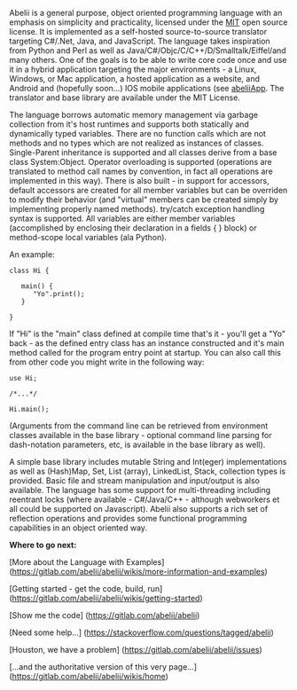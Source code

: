 Abelii is a general purpose, object oriented programming language with an emphasis on simplicity and practicality, licensed under the [MIT](https://opensource.org/licenses/MIT) open source license.  It is implemented as a self-hosted source-to-source translator targeting C#/.Net, Java, and JavaScript.  The language takes inspiration from Python and Perl as well as Java/C#/Objc/C/C++/D/Smalltalk/Eiffel/and many others.  One of the goals is to be able to write core code once and use it in a hybrid application targeting the major environments - a Linux, Windows, or Mac application, a hosted application as a website, and Android and (hopefully soon...) IOS mobile applications (see [abeliiApp](https://gitlab.com/abelii/abeliiapp).  The translator and base library are available under the MIT License.

The language borrows automatic memory management via garbage collection from it's host runtimes and supports both statically and dynamically typed variables.  There are no function calls which are not methods and no types which are not realized as instances of classes.  Single-Parent inheritance is supported and all classes derive from a base class System:Object.  Operator overloading is supported (operations are translated to method call names by convention, in fact all operations are implemented in this way).  There is also built - in support for accessors, default accessors are created for all member variables but can be overriden to modify their behavior (and "virtual" members can be created simply by implementing properly named methods).  try/catch exception handling syntax is supported.  All variables are either member variables (accomplished by enclosing their declaration in a fields { } block) or method-scope local variables (ala Python).  

An example: 

```
class Hi {

   main() {
      "Yo".print();
   }

}
```


If "Hi" is the "main" class defined at compile time that's it - you'll get a "Yo" back - as the defined entry class has an instance constructed and it's main method called for the program entry point at startup.  You can also call this from other code you might write in the following way:

```
use Hi;

/*...*/

Hi.main();
```

(Arguments from the command line can be retrieved from environment classes available in the base library - optional command line parsing for dash-notation parameters, etc, is available in the base library as well).

A simple base library includes mutable String and Int(eger) implementations as well as (Hash)Map, Set, List (array), LinkedList, Stack, collection types is provided.  Basic file and stream manipulation and input/output is also available.  The language has some support for multi-threading including reentrant locks (where available - C#/Java/C++ - although webworkers et all could be supported on Javascript).  Abelii also supports a rich set of reflection operations and provides some functional programming capabilities in an object oriented way.  

**Where to go next:**

[More about the Language with Examples] (https://gitlab.com/abelii/abelii/wikis/more-information-and-examples)

[Getting started - get the code, build, run] (https://gitlab.com/abelii/abelii/wikis/getting-started)

[Show me the code] (https://gitlab.com/abelii/abelii)

[Need some help...] (https://stackoverflow.com/questions/tagged/abelii)

[Houston, we have a problem] (https://gitlab.com/abelii/abelii/issues)

[...and the authoritative version of this very page...] (https://gitlab.com/abelii/abelii/wikis/home)
